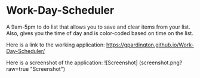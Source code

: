 # Work-Day-Scheduler
A 9am-5pm to do list that allows you to save and clear items from your list. Also, gives you the time of day and is color-coded based on time on the list. 

Here is a link to the working application: https://gpardington.github.io/Work-Day-Scheduler/

Here is a screenshot of the application: 
![Screenshot] (screenshot.png?raw=true "Screenshot")
